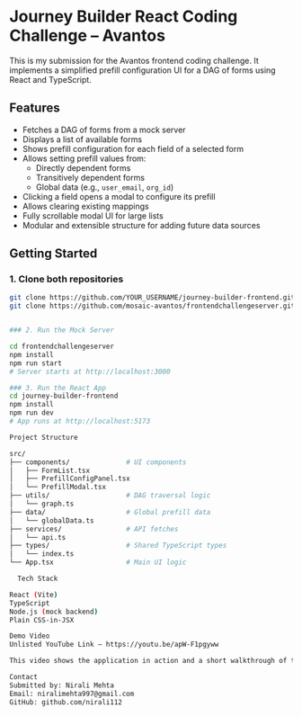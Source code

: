 # Journey Builder React Coding Challenge – Avantos

This is my submission for the Avantos frontend coding challenge. It implements a simplified prefill configuration UI for a DAG of forms using React and TypeScript.

## Features

- Fetches a DAG of forms from a mock server
- Displays a list of available forms
- Shows prefill configuration for each field of a selected form
- Allows setting prefill values from:
  - Directly dependent forms
  - Transitively dependent forms
  - Global data (e.g., `user_email`, `org_id`)
- Clicking a field opens a modal to configure its prefill
- Allows clearing existing mappings
- Fully scrollable modal UI for large lists
- Modular and extensible structure for adding future data sources


##  Getting Started

### 1. Clone both repositories

```bash
git clone https://github.com/YOUR_USERNAME/journey-builder-frontend.git
git clone https://github.com/mosaic-avantos/frontendchallengeserver.git


### 2. Run the Mock Server

cd frontendchallengeserver
npm install
npm run start
# Server starts at http://localhost:3000

### 3. Run the React App
cd journey-builder-frontend
npm install
npm run dev
# App runs at http://localhost:5173

Project Structure

src/
├── components/              # UI components
│   ├── FormList.tsx
│   ├── PrefillConfigPanel.tsx
│   └── PrefillModal.tsx
├── utils/                   # DAG traversal logic
│   └── graph.ts
├── data/                    # Global prefill data
│   └── globalData.ts
├── services/                # API fetches
│   └── api.ts
├── types/                   # Shared TypeScript types
│   └── index.ts
└── App.tsx                  # Main UI logic

  Tech Stack

React (Vite)
TypeScript
Node.js (mock backend)
Plain CSS-in-JSX

Demo Video
Unlisted YouTube Link – https://youtu.be/apW-F1pgyww

This video shows the application in action and a short walkthrough of the key parts of the codebase.

Contact
Submitted by: Nirali Mehta
Email: niralimehta997@gmail.com
GitHub: github.com/nirali112
